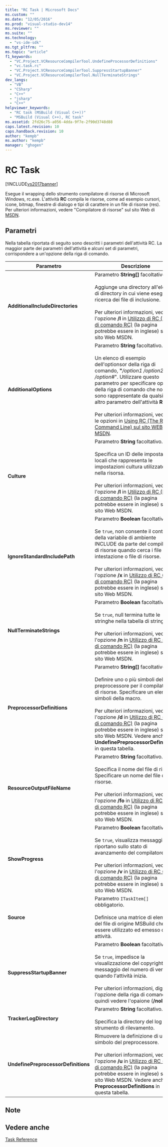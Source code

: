 ```yaml
---
title: "RC Task | Microsoft Docs"
ms.custom: ""
ms.date: "12/05/2016"
ms.prod: "visual-studio-dev14"
ms.reviewer: ""
ms.suite: ""
ms.technology: 
  - "vs-ide-sdk"
ms.tgt_pltfrm: ""
ms.topic: "article"
f1_keywords: 
  - "VC.Project.VCResourceCompilerTool.UndefineProcessorDefinitions"
  - "vc.task.rc"
  - "VC.Project.VCResourceCompilerTool.SuppressStartupBanner"
  - "VC.Project.VCResourceCompilerTool.NullTerminateStrings"
dev_langs: 
  - "VB"
  - "CSharp"
  - "C++"
  - "jsharp"
  - "C++"
helpviewer_keywords: 
  - "RC task (MSBuild (Visual C++))"
  - "MSBuild (Visual C++), RC task"
ms.assetid: 2fd26c75-a056-4dda-9f7e-2f90d3748d88
caps.latest.revision: 10
caps.handback.revision: 10
author: "kempb"
ms.author: "kempb"
manager: "ghogen"
---
```

# RC Task
[!INCLUDE[vs2017banner](../code-quality/includes/vs2017banner.md)]

Esegue il wrapping dello strumento compilatore di risorse di Microsoft Windows, rc.exe.  L'attività **RC** compila le risorse, come ad esempio cursori, icone, bitmap, finestre di dialogo e tipi di carattere in un file di risorse \(res\).  Per ulteriori informazioni, vedere "Compilatore di risorse" sul sito Web di [MSDN](http://go.microsoft.com/fwlink/?LinkId=737).  
  
## Parametri  
 Nella tabella riportata di seguito sono descritti i parametri dell'attività RC.  La maggior parte dei parametri dell'attività e alcuni set di parametri, corrispondere a un'opzione della riga di comando.  
  
|Parametro|Descrizione|  
|---------------|-----------------|  
|**AdditionalIncludeDirectories**|Parametro **String\[\]** facoltativo.<br /><br /> Aggiunge una directory all'elenco di directory in cui viene eseguita la ricerca dei file di inclusione.<br /><br /> Per ulteriori informazioni, vedere l'opzione **\/I** in [Utilizzo di RC \(Riga di comando RC\)](http://go.microsoft.com/fwlink/?LinkId=155730) \(la pagina potrebbe essere in inglese\) sul sito Web MSDN.|  
|**AdditionalOptions**|Parametro **String** facoltativo.<br /><br /> Un elenco di esempio dell'optionsor della riga di comando, **"***\/option1 \/option2 \/option\#*".  Utilizzare questo parametro per specificare opzioni della riga di comando che non sono rappresentate da qualsiasi altro parametro dell'attività **RC**.<br /><br /> Per ulteriori informazioni, vedere le opzioni in [Using RC \(The RC Command Line\) sul sito WEB MSDN](http://go.microsoft.com/fwlink/?LinkId=155730).|  
|**Culture**|Parametro **String** facoltativo.<br /><br /> Specifica un ID delle impostazioni locali che rappresenta le impostazioni cultura utilizzate nella risorsa.<br /><br /> Per ulteriori informazioni, vedere l'opzione **\/l** in [Utilizzo di RC \(Riga di comando RC\)](http://go.microsoft.com/fwlink/?LinkId=155730) \(la pagina potrebbe essere in inglese\) sul sito Web MSDN.|  
|**IgnoreStandardIncludePath**|Parametro **Boolean** facoltativo.<br /><br /> Se `true`, non consente il controllo della variabile di ambiente INCLUDE da parte del compilatore di risorse quando cerca i file di intestazione o file di risorse.<br /><br /> Per ulteriori informazioni, vedere l'opzione **\/x** in [Utilizzo di RC \(Riga di comando RC\)](http://go.microsoft.com/fwlink/?LinkId=155730) \(la pagina potrebbe essere in inglese\) sul sito Web MSDN.|  
|**NullTerminateStrings**|Parametro **Boolean** facoltativo.<br /><br /> Se `true`, null termina tutte le stringhe nella tabella di stringhe.<br /><br /> Per ulteriori informazioni, vedere l'opzione **\/n** in [Utilizzo di RC \(Riga di comando RC\)](http://go.microsoft.com/fwlink/?LinkId=155730) \(la pagina potrebbe essere in inglese\) sul sito Web MSDN.|  
|**PreprocessorDefinitions**|Parametro **String\[\]** facoltativo.<br /><br /> Definire uno o più simboli del preprocessore per il compilatore di risorse.  Specificare un elenco di simboli della macro.<br /><br /> Per ulteriori informazioni, vedere l'opzione **\/d** in [Utilizzo di RC \(Riga di comando RC\)](http://go.microsoft.com/fwlink/?LinkId=155730) \(la pagina potrebbe essere in inglese\) sul sito Web MSDN.  Vedere anche **UndefinePreprocessorDefinitions** in questa tabella.|  
|**ResourceOutputFileName**|Parametro **String** facoltativo.<br /><br /> Specifica il nome del file di risorse.  Specificare un nome del file di risorse.<br /><br /> Per ulteriori informazioni, vedere l'opzione **\/fo** in [Utilizzo di RC \(Riga di comando RC\)](http://go.microsoft.com/fwlink/?LinkId=155730) \(la pagina potrebbe essere in inglese\) sul sito Web MSDN.|  
|**ShowProgress**|Parametro **Boolean** facoltativo.<br /><br /> Se `true`, visualizza messaggi che riportano sullo stato di avanzamento del compilatore.<br /><br /> Per ulteriori informazioni, vedere l'opzione **\/v** in [Utilizzo di RC \(Riga di comando RC\)](http://go.microsoft.com/fwlink/?LinkId=155730) \(la pagina potrebbe essere in inglese\) sul sito Web MSDN.|  
|**Source**|Parametro `ITaskItem[]` obbligatorio.<br /><br /> Definisce una matrice di elementi del file di origine MSBuild che può essere utilizzato ed emesso dalle attività.|  
|**SuppressStartupBanner**|Parametro **Boolean** facoltativo.<br /><br /> Se `true`, impedisce la visualizzazione del copyright e il messaggio del numero di versione quando l'attività inizia.<br /><br /> Per ulteriori informazioni, digitare l'opzione della riga di comando **\/?**, quindi vedere l'opaione \(**\/nologo**\).|  
|**TrackerLogDirectory**|Parametro **String** facoltativo.<br /><br /> Specifica la directory del log dello strumento di rilevamento.|  
|**UndefinePreprocessorDefinitions**|Rimuovere la definizione di un simbolo del preprocessore.<br /><br /> Per ulteriori informazioni, vedere l'opzione **\/u** in [Utilizzo di RC \(Riga di comando RC\)](http://go.microsoft.com/fwlink/?LinkId=155730) \(la pagina potrebbe essere in inglese\) sul sito Web MSDN.  Vedere anche **PreprocessorDefinitions** in questa tabella.|  
  
## Note  
  
## Vedere anche  
 [Task Reference](../msbuild/msbuild-task-reference.md)